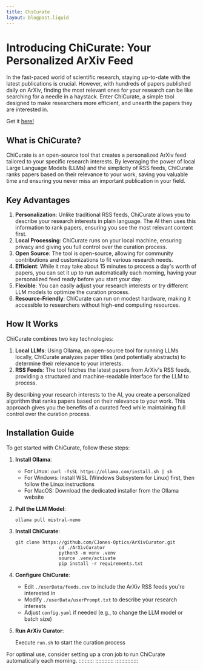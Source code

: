 ```yaml
---
title: ChiCurate
layout: blogpost.liquid
---
```

# Introducing ChiCurate: Your Personalized ArXiv Feed

In the fast-paced world of scientific research, staying up-to-date with
the latest publications is crucial. However, with hundreds of papers
published daily on ArXiv, finding the most relevant ones for your
research can be like searching for a needle in a haystack. Enter
ChiCurate, a simple tool designed to make researchers more efficient,
and unearth the papers they are interested in.

Get it [here!](https://github.com/CJones-Optics/ChiCurate)


## What is ChiCurate?

ChiCurate is an open-source tool that creates a personalized ArXiv feed
tailored to your specific research interests. By leveraging the power of
local Large Language Models (LLMs) and the simplicity of RSS feeds,
ChiCurate ranks papers based on their relevance to your work, saving you
valuable time and ensuring you never miss an important publication in
your field.

## Key Advantages

1.  **Personalization**: Unlike traditional RSS feeds, ChiCurate allows
    you to describe your research interests in plain language. The AI
    then uses this information to rank papers, ensuring you see the most
    relevant content first.
2.  **Local Processing**: ChiCurate runs on your local machine, ensuring
    privacy and giving you full control over the curation process.
3.  **Open Source**: The tool is open-source, allowing for community
    contributions and customizations to fit various research needs.
4.  **Efficient**: While it may take about 15 minutes to process a
    day\'s worth of papers, you can set it up to run automatically each
    morning, having your personalized feed ready before you start your
    day.
5.  **Flexible**: You can easily adjust your research interests or try
    different LLM models to optimize the curation process.
6.  **Resource-Friendly**: ChiCurate can run on modest hardware, making
    it accessible to researchers without high-end computing resources.

## How It Works

ChiCurate combines two key technologies:

1.  **Local LLMs**: Using Ollama, an open-source tool for running LLMs
    locally, ChiCurate analyzes paper titles (and potentially abstracts)
    to determine their relevance to your interests.
2.  **RSS Feeds**: The tool fetches the latest papers from ArXiv\'s RSS
    feeds, providing a structured and machine-readable interface for the
    LLM to process.

By describing your research interests to the AI, you create a
personalized algorithm that ranks papers based on their relevance to
your work. This approach gives you the benefits of a curated feed while
maintaining full control over the curation process.

## Installation Guide

To get started with ChiCurate, follow these steps:

1.  **Install Ollama**:
    -   For Linux: `curl -fsSL https://ollama.com/install.sh | sh`
    -   For Windows: Install WSL (Windows Subsystem for Linux) first,
        then follow the Linux instructions
    -   For MacOS: Download the dedicated installer from the Ollama
        website

2.  **Pull the LLM Model**:

        ollama pull mistral-nemo

3.  **Install ChiCurate**:

        git clone https://github.com/CJones-Optics/ArXivCurator.git
                        cd ./ArXivCurator
                        python3 -m venv .venv
                        source .venv/activate
                        pip install -r requirements.txt

4.  **Configure ChiCurate**:
    -   Edit `./userData/feeds.csv` to include the ArXiv RSS feeds
        you\'re interested in
    -   Modify `./userData/userPrompt.txt` to describe your research
        interests
    -   Adjust `config.yaml` if needed (e.g., to change the LLM model or
        batch size)

5.  **Run ArXiv Curator**:

    Execute `run.sh` to start the curation process

For optimal use, consider setting up a cron job to run ChiCurate
automatically each morning.
::::::::::
::::::::::::
:::::::::::::::
